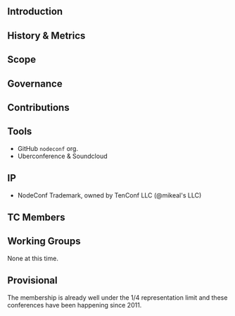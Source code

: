 ## Introduction

## History & Metrics

## Scope

## Governance

## Contributions

## Tools

* GitHub `nodeconf` org.
* Uberconference & Soundcloud

## IP

* NodeConf Trademark, owned by TenConf LLC (@mikeal's LLC)

## TC Members

## Working Groups

None at this time.

## Provisional

The membership is already well under the 1/4 representation limit and these conferences have been happening since 2011.
